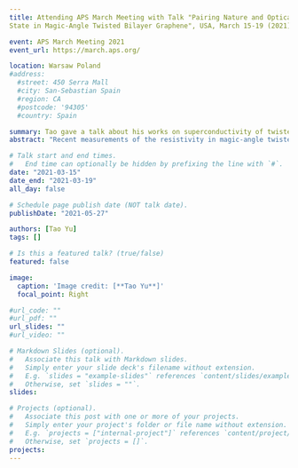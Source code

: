 ```yaml
---
title: Attending APS March Meeting with Talk "Pairing Nature and Optical Control of Superconducting
State in Magic-Angle Twisted Bilayer Graphene", USA, March 15-19 (2021)

event: APS March Meeting 2021 
event_url: https://march.aps.org/

location: Warsaw Poland
#address:
  #street: 450 Serra Mall
  #city: San-Sebastian Spain
  #region: CA
  #postcode: '94305'
  #country: Spain

summary: Tao gave a talk about his works on superconductivity of twisted bilayer graphene on APS March Meeting 2021 conference.
abstract: "Recent measurements of the resistivity in magic-angle twisted bilayer graphene near the superconducting transition temperature show two-fold anisotropy, or nematicity, when changing the direction of an in-plane magnetic field. This was interpreted as strong evidence for exotic nematic superconductivity instead of the widely proposed chiral superconductivity. Counter-intuitively, we demonstrate that in two-dimensional chiral superconductors the in-plane magnetic field can hybridize the two chiral superconducting order parameters to induce a phase that shows nematicity for the paraconductivity in the transport response, consistent with experiment in twisted bilayer graphene. We therefore suggest that, surprisingly, the nematic response reported experimentally could provide experimental support for, rather than against, a chiral superconducting state. The chiral topological superconductors host chiral Cooper pairs and support Majorana modes at the edge. We proceed to show that a laser field can induce the interaction between two kinds of chiral Copper pairs and renders a switching of the chirality of superconductors and optically writing of the Majorana modes, which is promising in the future quantum computing based on the candidates including twisted bilayer graphene and heavy fermion system."

# Talk start and end times.
#   End time can optionally be hidden by prefixing the line with `#`.
date: "2021-03-15"
date_end: "2021-03-19"
all_day: false

# Schedule page publish date (NOT talk date).
publishDate: "2021-05-27"

authors: [Tao Yu] 
tags: []

# Is this a featured talk? (true/false)
featured: false

image:
  caption: 'Image credit: [**Tao Yu**]'
  focal_point: Right

#url_code: ""
#url_pdf: ""
url_slides: ""
#url_video: ""

# Markdown Slides (optional).
#   Associate this talk with Markdown slides.
#   Simply enter your slide deck's filename without extension.
#   E.g. `slides = "example-slides"` references `content/slides/example-slides.md`.
#   Otherwise, set `slides = ""`.
slides:

# Projects (optional).
#   Associate this post with one or more of your projects.
#   Simply enter your project's folder or file name without extension.
#   E.g. `projects = ["internal-project"]` references `content/project/deep-learning/index.md`.
#   Otherwise, set `projects = []`.
projects:
---
```





